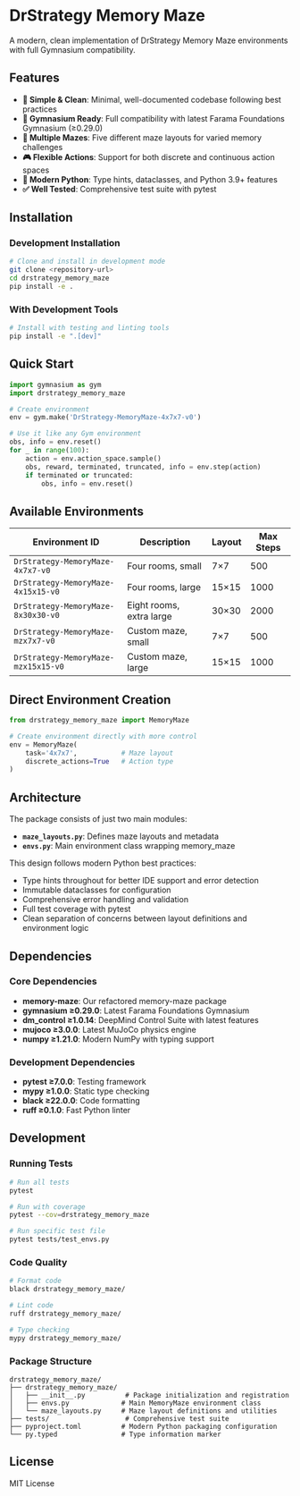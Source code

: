 # DrStrategy Memory Maze

A modern, clean implementation of DrStrategy Memory Maze environments with full Gymnasium compatibility.

## Features

- **🎯 Simple & Clean**: Minimal, well-documented codebase following best practices
- **🏃 Gymnasium Ready**: Full compatibility with latest Farama Foundations Gymnasium (≥0.29.0)
- **🏢 Multiple Mazes**: Five different maze layouts for varied memory challenges
- **🎮 Flexible Actions**: Support for both discrete and continuous action spaces
- **🔧 Modern Python**: Type hints, dataclasses, and Python 3.9+ features
- **✅ Well Tested**: Comprehensive test suite with pytest

## Installation

### Development Installation
```bash
# Clone and install in development mode
git clone <repository-url>
cd drstrategy_memory_maze
pip install -e .
```

### With Development Tools
```bash
# Install with testing and linting tools
pip install -e ".[dev]"
```

## Quick Start

```python
import gymnasium as gym
import drstrategy_memory_maze

# Create environment
env = gym.make('DrStrategy-MemoryMaze-4x7x7-v0')

# Use it like any Gym environment
obs, info = env.reset()
for _ in range(100):
    action = env.action_space.sample()
    obs, reward, terminated, truncated, info = env.step(action)
    if terminated or truncated:
        obs, info = env.reset()
```

## Available Environments

| Environment ID | Description | Layout | Max Steps |
|---------------|-------------|---------|-----------|
| `DrStrategy-MemoryMaze-4x7x7-v0` | Four rooms, small | 7×7 | 500 |
| `DrStrategy-MemoryMaze-4x15x15-v0` | Four rooms, large | 15×15 | 1000 |
| `DrStrategy-MemoryMaze-8x30x30-v0` | Eight rooms, extra large | 30×30 | 2000 |
| `DrStrategy-MemoryMaze-mzx7x7-v0` | Custom maze, small | 7×7 | 500 |
| `DrStrategy-MemoryMaze-mzx15x15-v0` | Custom maze, large | 15×15 | 1000 |

## Direct Environment Creation

```python
from drstrategy_memory_maze import MemoryMaze

# Create environment directly with more control
env = MemoryMaze(
    task='4x7x7',           # Maze layout
    discrete_actions=True   # Action type
)
```

## Architecture

The package consists of just two main modules:

- **`maze_layouts.py`**: Defines maze layouts and metadata
- **`envs.py`**: Main environment class wrapping memory_maze

This design follows modern Python best practices:
- Type hints throughout for better IDE support and error detection
- Immutable dataclasses for configuration
- Comprehensive error handling and validation
- Full test coverage with pytest
- Clean separation of concerns between layout definitions and environment logic

## Dependencies

### Core Dependencies
- **memory-maze**: Our refactored memory-maze package
- **gymnasium ≥0.29.0**: Latest Farama Foundations Gymnasium
- **dm_control ≥1.0.14**: DeepMind Control Suite with latest features
- **mujoco ≥3.0.0**: Latest MuJoCo physics engine
- **numpy ≥1.21.0**: Modern NumPy with typing support

### Development Dependencies
- **pytest ≥7.0.0**: Testing framework
- **mypy ≥1.0.0**: Static type checking
- **black ≥22.0.0**: Code formatting
- **ruff ≥0.1.0**: Fast Python linter

## Development

### Running Tests
```bash
# Run all tests
pytest

# Run with coverage
pytest --cov=drstrategy_memory_maze

# Run specific test file
pytest tests/test_envs.py
```

### Code Quality
```bash
# Format code
black drstrategy_memory_maze/

# Lint code
ruff drstrategy_memory_maze/

# Type checking
mypy drstrategy_memory_maze/
```

### Package Structure
```
drstrategy_memory_maze/
├── drstrategy_memory_maze/
│   ├── __init__.py          # Package initialization and registration
│   ├── envs.py             # Main MemoryMaze environment class
│   └── maze_layouts.py     # Maze layout definitions and utilities
├── tests/                   # Comprehensive test suite
├── pyproject.toml          # Modern Python packaging configuration
└── py.typed                # Type information marker
```

## License

MIT License
